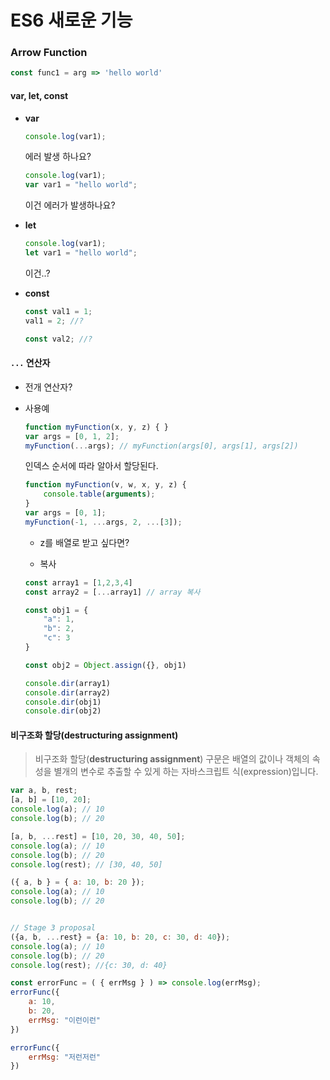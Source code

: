 # ES6 새로운 기능



###  Arrow Function 

```javascript
const func1 = arg => 'hello world'
```



#### var, let, const

- **var**

  ```javascript
  console.log(var1);
  ```

  에러 발생 하나요?

  ```javascript
  console.log(var1);
  var var1 = "hello world";
  ```

  이건 에러가 발생하나요?

  

- **let**

  ```javascript
  console.log(var1);
  let var1 = "hello world";
  ```

  이건..?

  

- **const**

  ```javascript
  const val1 = 1;
  val1 = 2; //?
  
  const val2; //?
  ```



#### `...` 연산자

- 전개 연산자?

- 사용예

  ```javascript
  function myFunction(x, y, z) { }
  var args = [0, 1, 2];
  myFunction(...args); // myFunction(args[0], args[1], args[2])
  ```

  인덱스 순서에 따라 알아서 할당된다.

  

  ```javascript
  function myFunction(v, w, x, y, z) {
      console.table(arguments);
  }
  var args = [0, 1];
  myFunction(-1, ...args, 2, ...[3]);
  ```

  - z를 배열로 받고 싶다면?

  

  - 복사

  ```javascript
  const array1 = [1,2,3,4]
  const array2 = [...array1] // array 복사
  
  const obj1 = {
      "a": 1,
      "b": 2,
      "c": 3
  }
  
  const obj2 = Object.assign({}, obj1)
  
  console.dir(array1)
  console.dir(array2)
  console.dir(obj1)
  console.dir(obj2)
  ```

  

  

#### 비구조화 할당(**destructuring assignment**)

> 비구조화 할당(**destructuring assignment**) 구문은 배열의 값이나 객체의 속성을 별개의 변수로 추출할 수 있게 하는 자바스크립트 식(expression)입니다.



```javascript
var a, b, rest;
[a, b] = [10, 20];
console.log(a); // 10
console.log(b); // 20

[a, b, ...rest] = [10, 20, 30, 40, 50];
console.log(a); // 10
console.log(b); // 20
console.log(rest); // [30, 40, 50]

({ a, b } = { a: 10, b: 20 });
console.log(a); // 10
console.log(b); // 20


// Stage 3 proposal
({a, b, ...rest} = {a: 10, b: 20, c: 30, d: 40});
console.log(a); // 10
console.log(b); // 20
console.log(rest); //{c: 30, d: 40}

const errorFunc = ( { errMsg } ) => console.log(errMsg);
errorFunc({
    a: 10,
    b: 20,
    errMsg: "이런이런"
})

errorFunc({
    errMsg: "저런저런"
})
```
